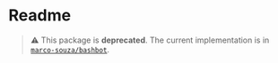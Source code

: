 # Readme

> ⚠️ This package is **deprecated**. The current implementation is in [`marco-souza/bashbot`](https://github.com/marco-souza/bashbot).

